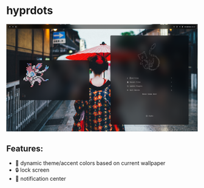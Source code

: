 # hyprdots
![screenshot](./.assets/screenshot.png)

## Features:
* 🎨 dynamic theme/accent colors based on current wallpaper
* 🔒 lock screen
* 🔔 notification center

